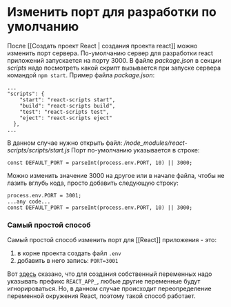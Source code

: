 # Изменить порт для разработки по умолчанию

После [[Создать проект React | создания проекта react]] можно изменить порт сервера. По-умолчанию сервер для разработки react приложений запускается на порту 3000.
В файле *package.json* в секции *scripts* надо посмотреть какой скрипт вызывается при запуске сервера командой `npm start`. Пример файла *package.json*:
```
...
"scripts": {
    "start": "react-scripts start",
    "build": "react-scripts build",
    "test": "react-scripts test",
    "eject": "react-scripts eject"
  },
...
```
В данном случае нужно открыть файл:
*/node_modules/react-scripts/scripts/start.js*
Порт по-умолчанию указывается в строке:
```
const DEFAULT_PORT = parseInt(process.env.PORT, 10) || 3000;
```

Можно изменить значение 3000 на другое или в начале файла, чтобы не лазить вглубь кода, просто добавить следующую строку:
```
process.env.PORT = 3001;
...any code...
const DEFAULT_PORT = parseInt(process.env.PORT, 10) || 3000;
```

### Самый простой способ

Самый простой способ изменить порт для [[React]] приложения - это:
1) в корне проекта создать файл `.env`
2) добавить в него запись: `PORT=3001`

Вот [здесь](https://create-react-app.dev/docs/adding-custom-environment-variables/) сказано, что для создания собственный переменных надо указывать префикс `REACT_APP_`, любые другие переменные будут игнорироваться. Но, в данном случае происходит переопределение переменной окружения React, поэтому такой способ работает.
